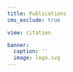 ```yaml
---
title: Publications
cms_exclude: true

view: citation

banner:
  caption: ''
  image: logo.svg
---
```

